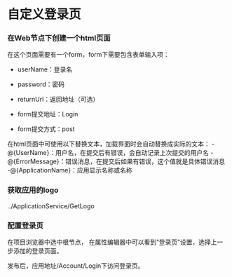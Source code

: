# 自定义登录页

### 在Web节点下创建一个html页面

在这个页面需要有一个form，form下需要包含表单输入项：
- userName：登录名
- password：密码
- returnUrl：返回地址（可选）

- form提交地址：Login
- form提交方式：post

在html页面中可使用以下替换文本，加载界面时会自动替换成实际的文本：
-@{UserName}：用户名，在提交后有错误，会自动记录上次提交的用户名
-@{ErrorMessage}：错误消息，在提交后如果有错误，这个值就是具体错误消息
-@{ApplicationName}：应用显示名称或名称

### 获取应用的logo
../ApplicationService/GetLogo


### 配置登录页

在项目浏览器中选中根节点， 在属性编辑器中可以看到“登录页”设置，选择上一步添加的登录页面。

发布后，应用地址/Account/Login下访问登录页。
